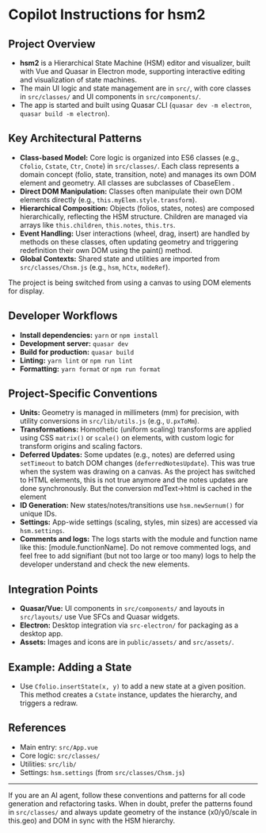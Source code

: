 # Copilot Instructions for hsm2

## Project Overview

- **hsm2** is a Hierarchical State Machine (HSM) editor and visualizer, built with Vue and Quasar in Electron mode, supporting interactive editing and visualization of state machines.
- The main UI logic and state management are in `src/`, with core classes in `src/classes/` and UI components in `src/components/`.
- The app is started and built using Quasar CLI (`quasar dev -m electron`, `quasar build -m electron`).

## Key Architectural Patterns

- **Class-based Model:** Core logic is organized into ES6 classes (e.g., `Cfolio`, `Cstate`, `Ctr`, `Cnote`) in `src/classes/`. Each class represents a domain concept (folio, state, transition, note) and manages its own DOM element and geometry. All classes are subclasses of CbaseElem .
- **Direct DOM Manipulation:** Classes often manipulate their own DOM elements directly (e.g., `this.myElem.style.transform`).
- **Hierarchical Composition:** Objects (folios, states, notes) are composed hierarchically, reflecting the HSM structure. Children are managed via arrays like `this.children`, `this.notes`, `this.trs`.
- **Event Handling:** User interactions (wheel, drag, insert) are handled by methods on these classes, often updating geometry and triggering redefinition their own DOM using the paint() method.
- **Global Contexts:** Shared state and utilities are imported from `src/classes/Chsm.js` (e.g., `hsm`, `hCtx`, `modeRef`).

The project is being switched from using a canvas to using DOM elements for display.

## Developer Workflows

- **Install dependencies:** `yarn` or `npm install`
- **Development server:** `quasar dev`
- **Build for production:** `quasar build`
- **Linting:** `yarn lint` or `npm run lint`
- **Formatting:** `yarn format` or `npm run format`

## Project-Specific Conventions

- **Units:** Geometry is managed in millimeters (mm) for precision, with utility conversions in `src/lib/utils.js` (e.g., `U.pxToMm`).
- **Transformations:** Homothetic (uniform scaling) transforms are applied using CSS `matrix()` or `scale()` on elements, with custom logic for transform origins and scaling factors.
- **Deferred Updates:** Some updates (e.g., notes) are deferred using `setTimeout` to batch DOM changes (`deferredNotesUpdate`). This was true when the system was drawing on a canvas. As the project has switched to HTML elements, this is not true anymore and the notes updates are done synchronously. But the conversion mdText->html is cached in the element
- **ID Generation:** New states/notes/transitions use `hsm.newSernum()` for unique IDs.
- **Settings:** App-wide settings (scaling, styles, min sizes) are accessed via `hsm.settings`.
- **Comments and logs:** The logs starts with the module and function name like this: [module.functionName]. Do not remove commented logs, and feel free to add signifiant (but not too large or too many) logs to help the developer understand and check the new elements.

## Integration Points

- **Quasar/Vue:** UI components in `src/components/` and layouts in `src/layouts/` use Vue SFCs and Quasar widgets.
- **Electron:** Desktop integration via `src-electron/` for packaging as a desktop app.
- **Assets:** Images and icons are in `public/assets/` and `src/assets/`.

## Example: Adding a State

- Use `Cfolio.insertState(x, y)` to add a new state at a given position. This method creates a `Cstate` instance, updates the hierarchy, and triggers a redraw.

## References

- Main entry: `src/App.vue`
- Core logic: `src/classes/`
- Utilities: `src/lib/`
- Settings: `hsm.settings` (from `src/classes/Chsm.js`)

---

If you are an AI agent, follow these conventions and patterns for all code generation and refactoring tasks. When in doubt, prefer the patterns found in `src/classes/` and always update geometry of the instance (x0/y0/scale in this.geo) and DOM in sync with the HSM hierarchy.
